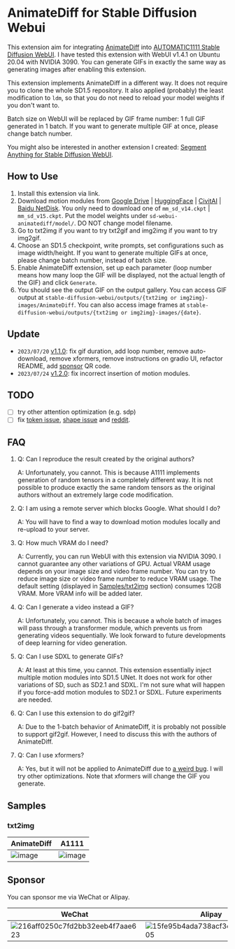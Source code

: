 # AnimateDiff for Stable Diffusion Webui

This extension aim for integrating [AnimateDiff](https://github.com/guoyww/AnimateDiff/) into [AUTOMATIC1111 Stable Diffusion WebUI](https://github.com/AUTOMATIC1111/stable-diffusion-webui). I have tested this extension with WebUI v1.4.1 on Ubuntu 20.04 with NVIDIA 3090. You can generate GIFs in exactly the same way as generating images after enabling this extension.

This extension implements AnimateDiff in a different way. It does not require you to clone the whole SD1.5 repository. It also applied (probably) the least modification to `ldm`, so that you do not need to reload your model weights if you don't want to.

Batch size on WebUI will be replaced by GIF frame number: 1 full GIF generated in 1 batch. If you want to generate multiple GIF at once, please change batch number.

You might also be interested in another extension I created: [Segment Anything for Stable Diffusion WebUI](https://github.com/continue-revolution/sd-webui-segment-anything).

## How to Use

1. Install this extension via link.
2. Download motion modules from [Google Drive](https://drive.google.com/drive/folders/1EqLC65eR1-W-sGD0Im7fkED6c8GkiNFI) | [HuggingFace](https://huggingface.co/guoyww/animatediff) | [CivitAI](https://civitai.com/models/108836) | [Baidu NetDisk](https://pan.baidu.com/s/18ZpcSM6poBqxWNHtnyMcxg?pwd=et8y). You only need to download one of `mm_sd_v14.ckpt` | `mm_sd_v15.ckpt`. Put the model weights under `sd-webui-animatediff/model/`. DO NOT change model filename.
3. Go to txt2img if you want to try txt2gif and img2img if you want to try img2gif.
4. Choose an SD1.5 checkpoint, write prompts, set configurations such as image width/height. If you want to generate multiple GIFs at once, please change batch number, instead of batch size.
5. Enable AnimateDiff extension, set up each parameter (loop number means how many loop the GIF will be displayed, not the actual length of the GIF) and click `Generate`. 
5. You should see the output GIF on the output gallery. You can access GIF output at `stable-diffusion-webui/outputs/{txt2img or img2img}-images/AnimateDiff`. You can also access image frames at `stable-diffusion-webui/outputs/{txt2img or img2img}-images/{date}`.

## Update

- `2023/07/20` [v1.1.0](https://github.com/continue-revolution/sd-webui-segment-anything/releases/tag/v1.1.0): fix gif duration, add loop number, remove auto-download, remove xformers, remove instructions on gradio UI, refactor README, add [sponsor](#sponsor) QR code.
- `2023/07/24` [v1.2.0](https://github.com/continue-revolution/sd-webui-segment-anything/releases/tag/v1.2.0): fix incorrect insertion of motion modules.

## TODO
- [ ] try other attention optimization (e.g. sdp)
- [ ] fix [token issue](https://github.com/continue-revolution/sd-webui-animatediff/issues/4), [shape issue](https://github.com/continue-revolution/sd-webui-animatediff/issues/3) and [reddit](https://www.reddit.com/r/StableDiffusion/comments/152n2cr/a1111_extension_of_animatediff_is_available/?sort=new).

## FAQ
1.  Q: Can I reproduce the result created by the original authors?

    A: Unfortunately, you cannot. This is because A1111 implements generation of random tensors in a completely different way. It is not possible to produce exactly the same random tensors as the original authors without an extremely large code modification.
2.  Q: I am using a remote server which blocks Google. What should I do?

    A: You will have to find a way to download motion modules locally and re-upload to your server.
3.  Q: How much VRAM do I need?

    A: Currently, you can run WebUI with this extension via NVIDIA 3090. I cannot guarantee any other variations of GPU. Actual VRAM usage depends on your image size and video frame number. You can try to reduce image size or video frame number to reduce VRAM usage. The default setting (displayed in [Samples/txt2img](#txt2img) section) consumes 12GB VRAM. More VRAM info will be added later.

4.  Q: Can I generate a video instead a GIF?

    A: Unfortunately, you cannot. This is because a whole batch of images will pass through a transformer module, which prevents us from generating videos sequentially. We look forward to future developments of deep learning for video generation.

5.  Q: Can I use SDXL to generate GIFs?

    A: At least at this time, you cannot. This extension essentially inject multiple motion modules into SD1.5 UNet. It does not work for other variations of SD, such as SD2.1 and SDXL. I'm not sure what will happen if you force-add motion modules to SD2.1 or SDXL. Future experiments are needed.

6.  Q: Can I use this extension to do gif2gif?

    A: Due to the 1-batch behavior of AnimateDiff, it is probably not possible to support gif2gif. However, I need to discuss this with the authors of AnimateDiff.

7.  Q: Can I use xformers?

    A: Yes, but it will not be applied to AnimateDiff due to [a weird bug](https://github.com/continue-revolution/sd-webui-animatediff/issues/2). I will try other optimizations. Note that xformers will change the GIF you generate.

## Samples

### txt2img
| AnimateDiff | A1111 |
| --- | --- |
| ![image](https://user-images.githubusercontent.com/63914308/255306527-5105afe8-d497-4ab1-b5c4-37540e9601f8.gif) | ![image](https://github.com/continue-revolution/sd-webui-animatediff/assets/63914308/932a724f-85dd-4d2f-9367-de3f3abeeb08) |

## Sponsor
You can sponsor me via WeChat or Alipay.

| WeChat | Alipay |
| --- | --- |
| ![216aff0250c7fd2bb32eeb4f7aae623](https://user-images.githubusercontent.com/63914308/232824466-21051be9-76ce-4862-bb0d-a431c186fce1.jpg) | ![15fe95b4ada738acf3e44c1d45a1805](https://user-images.githubusercontent.com/63914308/232824545-fb108600-729d-4204-8bec-4fd5cc8a14ec.jpg) |
